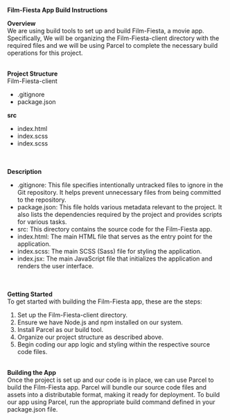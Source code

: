 <strong>Film-Fiesta App Build Instructions</strong>

<strong>Overview</strong><br>
We are using build tools to set up and build Film-Fiesta, a movie app.
Specifically, We will be organizing the Film-Fiesta-client directory with the required files and we will be using Parcel to complete the
necessary build operations for this project.
<br><br>

<strong>Project Structure</strong><br>
Film-Fiesta-client<br>

- .gitignore<br>
- package.json<br>

<strong>src</strong>

- index.html<br>
- index.scss<br>
- index.scss<br>
  <br><br>

<strong>Description</strong><br>

- .gitignore: This file specifies intentionally untracked files to ignore in the Git repository. It helps prevent unnecessary files from being committed to the repository.<br>
- package.json: This file holds various metadata relevant to the project. It also lists the dependencies required by the project and provides scripts for various tasks.<br>
- src: This directory contains the source code for the Film-Fiesta app.<br>
- index.html: The main HTML file that serves as the entry point for the application.<br>
- index.scss: The main SCSS (Sass) file for styling the application. <br>
- index.jsx: The main JavaScript file that initializes the application and renders the user interface.<br>
  <br><br>

<strong>Getting Started</strong><br>
To get started with building the Film-Fiesta app, these are the steps:<br>

1. Set up the Film-Fiesta-client directory.
2. Ensure we have Node.js and npm installed on our system.
3. Install Parcel as our build tool.
4. Organize our project structure as described above.
5. Begin coding our app logic and styling within the respective source code files.
   <br><br>

<strong>Building the App</strong><br>
Once the project is set up and our code is in place, we can use Parcel to build the Film-Fiesta app. Parcel will bundle our source code files and assets into a distributable format, making it ready for deployment.
To build our app using Parcel, run the appropriate build command defined in your package.json file.
